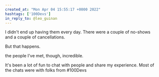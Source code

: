 ```yaml
---
created_at: "Mon Apr 04 15:55:17 +0000 2022"
hashtags: ['100Devs']
in_reply_to: @leo_guinan
---
```


I didn't end up having them every day. There were a couple of no-shows and a couple of cancellations.

But that happens.

the people I've met, though, incredible.

It's been a lot of fun to chat with people and share my experience. Most of the chats were with folks from #100Devs